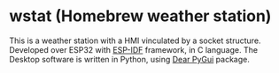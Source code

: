 # wstat (Homebrew weather station)

This is a weather station with a HMI vinculated by a socket structure. Developed over ESP32 with [ESP-IDF](https://docs.espressif.com/projects/esp-idf/en/stable/esp32/index.html) framework, in C language. The Desktop software is written in Python, using [Dear PyGui](https://dearpygui.readthedocs.io/en/latest/) package.
